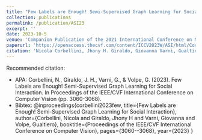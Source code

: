 ```yaml
---
title: "Few Labels are Enough! Semi-Supervised Graph Learning for Social Interaction"
collection: publications
permalink: /publication/ASI23
excerpt: ''
date: 2023-10-5
venue: 'Companion Publication of the 2021 International Conference on Multimodal Interaction'
paperurl: 'https://openaccess.thecvf.com/content/ICCV2023W/ASI/html/Corbellini_Few_Labels_are_Enough_Semi-Supervised_Graph_Learning_for_Social_Interaction_ICCVW_2023_paper.html'
citation: 'Nicola Corbellini, Jhony H. Giraldo, Giovanna Varni, Gualtiero Volpe; Proceedings of the IEEE/CVF International Conference on Computer Vision (ICCV) Workshops, 2023, pp. 3060-3068'
---
```


Recommended citation:
- APA: Corbellini, N., Giraldo, J. H., Varni, G., & Volpe, G. (2023). Few Labels are Enough! Semi-Supervised Graph Learning for Social Interaction. In Proceedings of the IEEE/CVF International Conference on Computer Vision (pp. 3060-3068).
- Bibtex: @inproceedings{corbellini2023few,
  title={Few Labels are Enough! Semi-Supervised Graph Learning for Social Interaction},
  author={Corbellini, Nicola and Giraldo, Jhony H and Varni, Giovanna and Volpe, Gualtiero},
  booktitle={Proceedings of the IEEE/CVF International Conference on Computer Vision},
  pages={3060--3068},
  year={2023}
}
